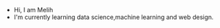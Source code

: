 - Hi, I am Melih
- I'm currently learning data science,machine learning and web design.

<!---
melihakay/melihakay is a ✨ special ✨ repository because its `README.md` (this file) appears on your GitHub profile.
You can click the Preview link to take a look at your changes.
--->
